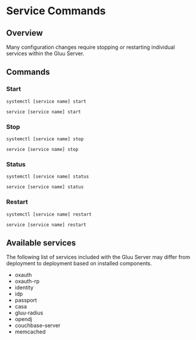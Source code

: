 # Service Commands

## Overview

Many configuration changes require stopping or restarting individual services within the Gluu Server. 

## Commands

### Start

``` tab="Ubuntu 18 or CentOS 7"
systemctl [service name] start
```

``` tab="Other OS"
service [service name] start
```

### Stop

``` tab="Ubuntu 18 or CentOS 7"
systemctl [service name] stop
```

``` tab="Other OS"
service [service name] stop
```

### Status

``` tab="Ubuntu 18 or CentOS 7"
systemctl [service name] status
```

``` tab="Other OS"
service [service name] status
```

### Restart

``` tab="Ubuntu 18 or CentOS 7"
systemctl [service name] restart
```

``` tab="Other OS"
service [service name] restart
```

## Available services

The following list of services included with the Gluu Server may differ from deployment to deployment based on installed components.

- oxauth
- oxauth-rp
- identity
- idp
- passport
- casa
- gluu-radius
- opendj
- couchbase-server
- memcached
